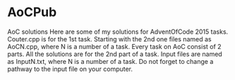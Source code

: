 # AoCPub
AoC solutions 
Here are some of my solutions for AdventOfCode 2015 tasks. 
Couter.cpp is for the 1st task. Starting with the 2nd one files named as AoCN.cpp, where N is a number of a task.
Every task on AoC consist of 2 parts. All the solutions are for the 2nd part of a task. Input files are named as InputN.txt, where N is a number of a task. Do not forget to change a pathway to the input file on your computer.
